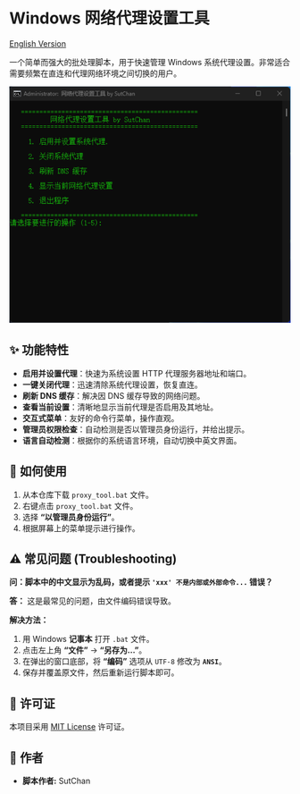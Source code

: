# Windows 网络代理设置工具

[English Version](README.en.md)

一个简单而强大的批处理脚本，用于快速管理 Windows 系统代理设置。非常适合需要频繁在直连和代理网络环境之间切换的用户。

![脚本运行截图](screenshot.png)

## ✨ 功能特性

*   **启用并设置代理**：快速为系统设置 HTTP 代理服务器地址和端口。
*   **一键关闭代理**：迅速清除系统代理设置，恢复直连。
*   **刷新 DNS 缓存**：解决因 DNS 缓存导致的网络问题。
*   **查看当前设置**：清晰地显示当前代理是否启用及其地址。
*   **交互式菜单**：友好的命令行菜单，操作直观。
*   **管理员权限检查**：自动检测是否以管理员身份运行，并给出提示。
*   **语言自动检测**：根据你的系统语言环境，自动切换中英文界面。

## 🚀 如何使用

1.  从本仓库下载 `proxy_tool.bat` 文件。
2.  右键点击 `proxy_tool.bat` 文件。
3.  选择 **“以管理员身份运行”**。
4.  根据屏幕上的菜单提示进行操作。

## ⚠️ 常见问题 (Troubleshooting)

**问：脚本中的中文显示为乱码，或者提示 `'xxx' 不是内部或外部命令...` 错误？**

**答：** 这是最常见的问题，由文件编码错误导致。

**解决方法：**
1.  用 Windows **记事本** 打开 `.bat` 文件。
2.  点击左上角 **“文件”** -> **“另存为...”**。
3.  在弹出的窗口底部，将 **“编码”** 选项从 `UTF-8` 修改为 **`ANSI`**。
4.  保存并覆盖原文件，然后重新运行脚本即可。

## 📜 许可证

本项目采用 [MIT License](LICENSE) 许可证。

## 👤 作者

*   **脚本作者:** SutChan